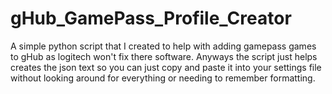 # gHub_GamePass_Profile_Creator
A simple python script that I created to help with adding gamepass games to gHub as logitech won't fix there software. Anyways the script just helps creates the json text so you can just copy and paste it into your settings file without looking around for everything or needing to remember formatting. 
